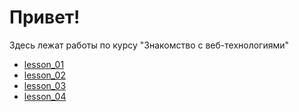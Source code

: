 # Привет!

Здесь лежат работы по курсу "Знакомство с веб-технологиями"
- [lesson_01](./lesson_01/)
- [lesson_02](./lesson_02/)
- [lesson_03](./lesson_03/)
- [lesson_04](./lesson_04/)